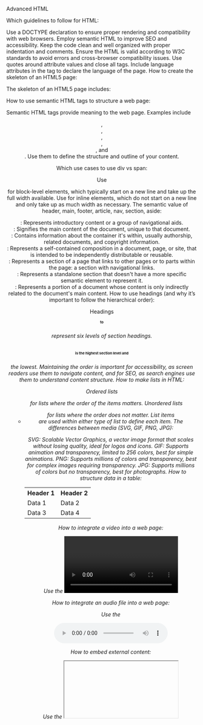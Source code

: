 Advanced HTML

Which guidelines to follow for HTML:

Use a DOCTYPE declaration to ensure proper rendering and compatibility with web browsers.
Employ semantic HTML to improve SEO and accessibility.
Keep the code clean and well organized with proper indentation and comments.
Ensure the HTML is valid according to W3C standards to avoid errors and cross-browser compatibility issues.
Use quotes around attribute values and close all tags.
Include language attributes in the <html> tag to declare the language of the page.
How to create the skeleton of an HTML5 page:

The skeleton of an HTML5 page includes:

<!DOCTYPE html>
<html lang="es">
<head>
    <meta charset="UTF-8">
    <meta name="viewport" content="width=device-width, initial-scale=1.0">
    <title>Page Title</title>
</head>
<body>
    <!-- Page content goes here -->
</body>
</html>

How to use semantic HTML tags to structure a web page:

Semantic HTML tags provide meaning to the web page. Examples include <header>, <footer>, <article>, <section>, <nav>, and <aside>. Use them to define the structure and outline of your content.

Which use cases to use div vs span:

Use <div> for block-level elements, which typically start on a new line and take up the full width available.
Use <span> for inline elements, which do not start on a new line and only take up as much width as necessary.
The semantic value of header, main, footer, article, nav, section, aside:

<header>: Represents introductory content or a group of navigational aids.
<main>: Signifies the main content of the document, unique to that document.
<footer>: Contains information about the container it's within, usually authorship, related documents, and copyright information.
<article>: Represents a self-contained composition in a document, page, or site, that is intended to be independently distributable or reusable.
<nav>: Represents a section of a page that links to other pages or to parts within the page: a section with navigational links.
<section>: Represents a standalone section that doesn't have a more specific semantic element to represent it.
<aside>: Represents a portion of a document whose content is only indirectly related to the document's main content.
How to use headings (and why it’s important to follow the hierarchical order):

Headings <h1> to <h6> represent six levels of section headings. <h1> is the highest section level and <h6> the lowest.
Maintaining the order is important for accessibility, as screen readers use them to navigate content, and for SEO, as search engines use them to understand content structure.
How to make lists in HTML:

Ordered lists <ol> for lists where the order of the items matters.
Unordered lists <ul> for lists where the order does not matter.
List items <li> are used within either type of list to define each item.
The differences between media (SVG, GIF, PNG, JPG):

SVG: Scalable Vector Graphics, a vector image format that scales without losing quality, ideal for logos and icons.
GIF: Supports animation and transparency, limited to 256 colors, best for simple animations.
PNG: Supports millions of colors and transparency, best for complex images requiring transparency.
JPG: Supports millions of colors but no transparency, best for photographs.
How to structure data in a table:

<table>
    <tr>
        <th>Header 1</th>
        <th>Header 2</th>
    </tr>
    <tr>
        <td>Data 1</td>
        <td>Data 2</td>
    </tr>
    <tr>
        <td>Data 3</td>
        <td>Data 4</td>
    </tr>
</table>

How to integrate a video into a web page:

Use the <video> tag with the src attribute pointing to your video file.
<video controls>
  <source src="movie.mp4" type="video/mp4">
  Your browser does not support the video tag.
</video>

How to integrate an audio file into a web page:

Use the <audio> tag:

<audio controls>
  <source src="audio.mp3" type="audio/mpeg">
  Your browser does not support the audio tag.
</audio>

How to embed external content:

Use the <iframe> tag to embed external content like a webpage or a YouTube video.
<iframe src="https://www.youtube.com/embed/dQw4w9WgXcQ" title
